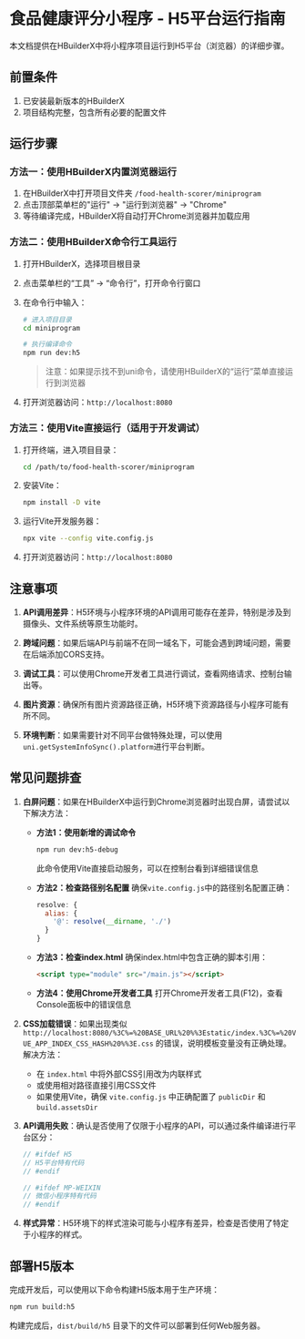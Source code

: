 # 食品健康评分小程序 - H5平台运行指南

本文档提供在HBuilderX中将小程序项目运行到H5平台（浏览器）的详细步骤。

## 前置条件

1. 已安装最新版本的HBuilderX
2. 项目结构完整，包含所有必要的配置文件

## 运行步骤

### 方法一：使用HBuilderX内置浏览器运行

1. 在HBuilderX中打开项目文件夹 `/food-health-scorer/miniprogram`
2. 点击顶部菜单栏的"运行" -> "运行到浏览器" -> "Chrome"
3. 等待编译完成，HBuilderX将自动打开Chrome浏览器并加载应用

### 方法二：使用HBuilderX命令行工具运行

1. 打开HBuilderX，选择项目根目录
2. 点击菜单栏的“工具” -> “命令行”，打开命令行窗口
3. 在命令行中输入：
   ```bash
   # 进入项目目录
   cd miniprogram
   
   # 执行编译命令
   npm run dev:h5
   ```
   
   > 注意：如果提示找不到uni命令，请使用HBuilderX的“运行”菜单直接运行到浏览器

4. 打开浏览器访问：`http://localhost:8080`

### 方法三：使用Vite直接运行（适用于开发调试）

1. 打开终端，进入项目目录：
   ```bash
   cd /path/to/food-health-scorer/miniprogram
   ```

2. 安装Vite：
   ```bash
   npm install -D vite
   ```

3. 运行Vite开发服务器：
   ```bash
   npx vite --config vite.config.js
   ```

4. 打开浏览器访问：`http://localhost:8080`

## 注意事项

1. **API调用差异**：H5环境与小程序环境的API调用可能存在差异，特别是涉及到摄像头、文件系统等原生功能时。

2. **跨域问题**：如果后端API与前端不在同一域名下，可能会遇到跨域问题，需要在后端添加CORS支持。

3. **调试工具**：可以使用Chrome开发者工具进行调试，查看网络请求、控制台输出等。

4. **图片资源**：确保所有图片资源路径正确，H5环境下资源路径与小程序可能有所不同。

5. **环境判断**：如果需要针对不同平台做特殊处理，可以使用`uni.getSystemInfoSync().platform`进行平台判断。

## 常见问题排查

1. **白屏问题**：如果在HBuilderX中运行到Chrome浏览器时出现白屏，请尝试以下解决方法：

   - **方法1：使用新增的调试命令**
     ```bash
     npm run dev:h5-debug
     ```
     此命令使用Vite直接启动服务，可以在控制台看到详细错误信息

   - **方法2：检查路径别名配置**
     确保`vite.config.js`中的路径别名配置正确：
     ```js
     resolve: {
       alias: {
         '@': resolve(__dirname, './')
       }
     }
     ```

   - **方法3：检查index.html**
     确保index.html中包含正确的脚本引用：
     ```html
     <script type="module" src="/main.js"></script>
     ```

   - **方法4：使用Chrome开发者工具**
     打开Chrome开发者工具(F12)，查看Console面板中的错误信息

2. **CSS加载错误**：如果出现类似 `http://localhost:8080/%3C%=%20BASE_URL%20%%3Estatic/index.%3C%=%20VUE_APP_INDEX_CSS_HASH%20%%3E.css` 的错误，说明模板变量没有正确处理。解决方法：
   - 在 `index.html` 中将外部CSS引用改为内联样式
   - 或使用相对路径直接引用CSS文件
   - 如果使用Vite，确保 `vite.config.js` 中正确配置了 `publicDir` 和 `build.assetsDir`

3. **API调用失败**：确认是否使用了仅限于小程序的API，可以通过条件编译进行平台区分：
   ```js
   // #ifdef H5
   // H5平台特有代码
   // #endif
   
   // #ifdef MP-WEIXIN
   // 微信小程序特有代码
   // #endif
   ```

4. **样式异常**：H5环境下的样式渲染可能与小程序有差异，检查是否使用了特定于小程序的样式。

## 部署H5版本

完成开发后，可以使用以下命令构建H5版本用于生产环境：

```bash
npm run build:h5
```

构建完成后，`dist/build/h5` 目录下的文件可以部署到任何Web服务器。
